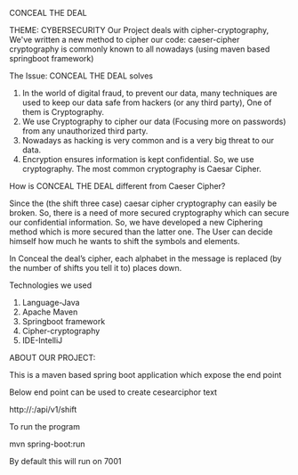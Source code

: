 CONCEAL THE DEAL

THEME: CYBERSECURITY 
Our Project deals with cipher-cryptography, We've written a new method to cipher our code: caeser-cipher cryptography is commonly known to all nowadays 
(using maven based springboot framework)

The Issue: CONCEAL THE DEAL solves

1) In the world of digital fraud, to prevent our data, many techniques are used to keep our data safe from hackers (or any third
party), One of them is Cryptography.
2) We use Cryptography to cipher our data (Focusing more on passwords) from any unauthorized third party.
3) Nowadays as hacking is very common and is a very big threat to our data.
4) Encryption ensures information is kept confidential. So, we use cryptography. The most common cryptography is Caesar Cipher.


How is CONCEAL THE DEAL different from Caeser Cipher? 

Since the (the shift three case) caesar cipher cryptography can easily be broken. 
So, there is a need of more secured cryptography which can secure  our confidential information.
So, we have developed a new Ciphering method which is more secured than the latter one. 
The User can decide himself how much he wants to shift the symbols and elements. 

In Conceal the deal’s cipher, each alphabet in the message is replaced (by the number of shifts you tell it to) places down. 



Technologies we used

1. Language-Java
2. Apache Maven
3. Springboot framework
4. Cipher-cryptography
5. IDE-IntelliJ


ABOUT OUR PROJECT:

This is a maven based spring boot application which expose the end point

Below end point can be used to create cesearciphor text

http://<server>:<port>/api/v1/shift

To run the program

mvn spring-boot:run

By default this will run on 7001



